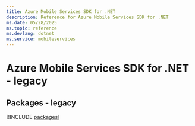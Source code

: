 ```yaml
---
title: Azure Mobile Services SDK for .NET
description: Reference for Azure Mobile Services SDK for .NET
ms.date: 05/28/2025
ms.topic: reference
ms.devlang: dotnet
ms.service: mobileservices
---
```

# Azure Mobile Services SDK for .NET - legacy
## Packages - legacy
[!INCLUDE [packages](mobile-services-index.md)]